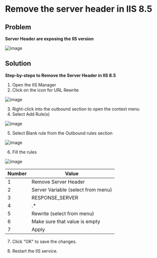 # Remove the server header in IIS 8.5

## Problem

**Server Header are exposing the IIS version**

![image](https://github.com/AdaniKamal/Remediation/assets/44063862/7493e573-8187-4fa6-9d16-9ebda1c72373)

## Solution
**Step-by-steps to Remove the Server Header in IIS 8.5**

1. Open the IIS Manager
2. Click on the icon for URL Rewrite

![image](https://github.com/AdaniKamal/Remediation/assets/44063862/81f60607-a0e5-47f7-947f-84fe175ddd47)

3. Right-click into the outbound section to open the context menu
4. Select Add Rule(s)

![image](https://github.com/AdaniKamal/Remediation/assets/44063862/2224049d-54dc-47d3-8ad0-150dc1a843d0)

5. Select Blank rule from the Outbound rules section

![image](https://github.com/AdaniKamal/Remediation/assets/44063862/a390bf74-9723-4f63-8b6c-40e8edf9cb72)

6. Fill the rules

![image](https://github.com/AdaniKamal/Remediation/assets/44063862/17092a36-6ec6-4635-a923-ed364cf6af4d)

| Number   |  Value     |
| ------------- | ------------- |
| 1             | Remove Server Header |
| 2             | Server Variable (select from menu) |
| 3             | RESPONSE_SERVER |
| 4             | .* |
| 5             | Rewrite (select from menu) |
| 6             | Make sure that value is empty |
| 7             | Apply |

7. Click "OK" to save the changes.

8. Restart the IIS service.
